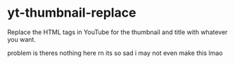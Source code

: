 # yt-thumbnail-replace
Replace the HTML tags in YouTube for the thumbnail and title with whatever you want.

problem is theres nothing here rn its so sad i may not even make this lmao
